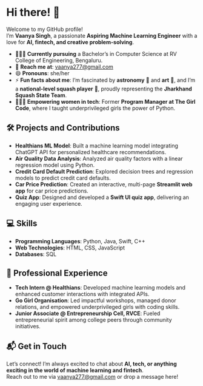 # Hi there! 👋

Welcome to my GitHub profile!  
I’m **Vaanya Singh**, a passionate **Aspiring Machine Learning Engineer** with a love for **AI, fintech, and creative problem-solving**.  

- 👩🏻‍🎓 **Currently pursuing** a Bachelor’s in Computer Science at RV College of Engineering, Bengaluru.  
- 📧 **Reach me at**: [vaanya277@gmail.com](mailto:vaanya277@gmail.com)  
- 😄 **Pronouns**: she/her  
- ⚡ **Fun facts about me**: I’m fascinated by **astronomy** 🌌 and **art** 🎨, and I’m a **national-level squash player** 🎾, proudly representing the **Jharkhand Squash State Team**.  
- 👩🏻‍💻 **Empowering women in tech**: Former **Program Manager at The Girl Code**, where I taught underprivileged girls the power of Python.  

## 🛠️ Projects and Contributions  
- **Healthians ML Model**: Built a machine learning model integrating ChatGPT API for personalized healthcare recommendations.  
- **Air Quality Data Analysis**: Analyzed air quality factors with a linear regression model using Python.  
- **Credit Card Default Prediction**: Explored decision trees and regression models to predict credit card defaults.  
- **Car Price Prediction**: Created an interactive, multi-page **Streamlit web app** for car price predictions.  
- **Quiz App**: Designed and developed a **Swift UI quiz app**, delivering an engaging user experience.  

## 💻 Skills  
- **Programming Languages**: Python, Java, Swift, C++  
- **Web Technologies**: HTML, CSS, JavaScript  
- **Databases**: SQL  

## 💼 Professional Experience  
- **Tech Intern @ Healthians**: Developed machine learning models and enhanced customer interactions with integrated APIs.  
- **Go Girl Organisation**: Led impactful workshops, managed donor relations, and empowered underprivileged girls with coding skills.  
- **Junior Associate @ Entrepreneurship Cell, RVCE**: Fueled entrepreneurial spirit among college peers through community initiatives.  

## 📬 Get in Touch  
Let’s connect! I’m always excited to chat about **AI, tech, or anything exciting in the world of machine learning and fintech**.  
Reach out to me via [vaanya277@gmail.com](mailto:vaanya277@gmail.com) or drop a message here!  

